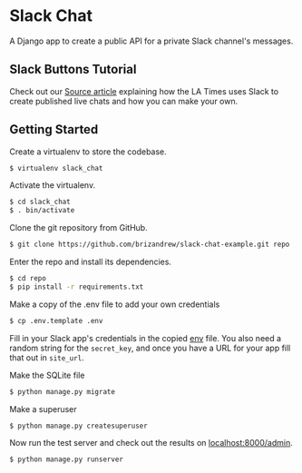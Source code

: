 # Slack Chat

A Django app to create a public API for a private Slack channel's messages.

## Slack Buttons Tutorial
Check out our [Source article]() explaining how the LA Times uses Slack to create published live chats and how you can make your own.

## Getting Started

Create a virtualenv to store the codebase.
```bash
$ virtualenv slack_chat
```

Activate the virtualenv.
```bash
$ cd slack_chat
$ . bin/activate
```

Clone the git repository from GitHub.
```bash
$ git clone https://github.com/brizandrew/slack-chat-example.git repo
```

Enter the repo and install its dependencies.
```bash
$ cd repo
$ pip install -r requirements.txt
```

Make a copy of the .env file to add your own credentials
```bash
$ cp .env.template .env
```

Fill in your Slack app's credentials in the copied [env](.env.template#L8-L10) file. You also need a random string for the `secret_key`, and once you have a URL for your app fill that out in `site_url`.

Make the SQLite file
```bash
$ python manage.py migrate
```

Make a superuser
```bash
$ python manage.py createsuperuser
```

Now run the test server and check out the results on [localhost:8000/admin](localhost:8000/admin).
```bash
$ python manage.py runserver
```
